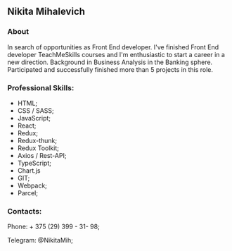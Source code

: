 ## Nikita Mihalevich
### About
In search of opportunities as Front End developer.
I've finished Front End developer TeachMeSkills courses and I'm enthusiastic to start a career in a new direction.
Background in Business Analysis in the Banking sphere. Participated and successfully finished more than 5 projects in this role.

### Professional Skills:

* HTML;
* CSS / SASS;
* JavaScript;
* React;
* Redux;
* Redux-thunk;
* Redux Toolkit;
* Axios / Rest-API;
* TypeScript;
* Chart.js
* GIT;
* Webpack;
* Parcel;

### Contacts:

<p>Phone: + 375 (29) 399 - 31- 98;</p>
<p>Telegram: @NikitaMih;</p>
